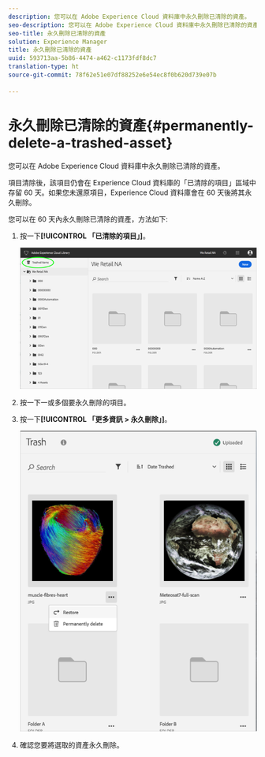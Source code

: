 ```yaml
---
description: 您可以在 Adobe Experience Cloud 資料庫中永久刪除已清除的資產。
seo-description: 您可以在 Adobe Experience Cloud 資料庫中永久刪除已清除的資產。
seo-title: 永久刪除已清除的資產
solution: Experience Manager
title: 永久刪除已清除的資產
uuid: 593713aa-5b86-4474-a462-c1173fdf8dc7
translation-type: ht
source-git-commit: 78f62e51e07df88252e6e54ec8f0b620d739e07b

---
```



# 永久刪除已清除的資產{#permanently-delete-a-trashed-asset}

您可以在 Adobe Experience Cloud 資料庫中永久刪除已清除的資產。

項目清除後，該項目仍會在 Experience Cloud 資料庫的「已清除的項目」區域中存留 60 天。如果您未還原項目，Experience Cloud 資料庫會在 60 天後將其永久刪除。

您可以在 60 天內永久刪除已清除的資產，方法如下:

1. 按一下&#x200B;**[!UICONTROL 「已清除的項目」]**。

   ![](assets/library_general_trashed_items.png)

1. 按一下一或多個要永久刪除的項目。
1. 按一下&#x200B;**[!UICONTROL 「更多資訊 &gt; 永久刪除」]**。

   ![](assets/library_restore_perm_delete.png)

1. 確認您要將選取的資產永久刪除。

